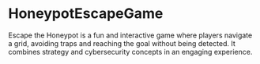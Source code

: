 # HoneypotEscapeGame
Escape the Honeypot is a fun and interactive game where players navigate a grid, avoiding traps and reaching the goal without being detected. It combines strategy and cybersecurity concepts in an engaging experience.
